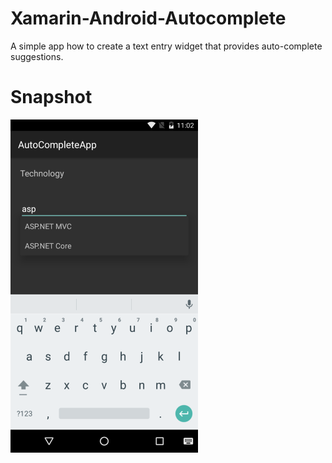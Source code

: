 # Xamarin-Android-Autocomplete
A simple app how to create a text entry widget that provides auto-complete suggestions.

# Snapshot

![Snapshot](https://github.com/manojkulkarni30/Xamarin-Android-Autocomplete/blob/master/AutoCompleteApp/Snapshot/Autocomplete.png)


